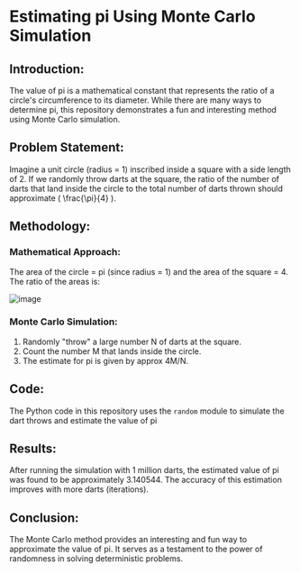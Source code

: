 # Estimating pi Using Monte Carlo Simulation

## Introduction:
The value of pi is a mathematical constant that represents the ratio of a circle's circumference to its diameter. While there are many ways to determine pi, this repository demonstrates a fun and interesting method using Monte Carlo simulation.

## Problem Statement:
Imagine a unit circle (radius = 1) inscribed inside a square with a side length of 2. If we randomly throw darts at the square, the ratio of the number of darts that land inside the circle to the total number of darts thrown should approximate \( \frac{\pi}{4} \).

## Methodology:

### Mathematical Approach:
The area of the circle = pi (since radius = 1) and the area of the square = 4. The ratio of the areas is:

![image](https://github.com/andrewchan868/Math-with-monte-carlo/assets/66477660/8920b064-e5b9-480c-bf99-077450c138f6)


### Monte Carlo Simulation:
1. Randomly "throw" a large number N of darts at the square.
2. Count the number M that lands inside the circle.
3. The estimate for pi is given by approx 4M/N.

## Code:
The Python code in this repository uses the `random` module to simulate the dart throws and estimate the value of pi

## Results:
After running the simulation with 1 million darts, the estimated value of pi was found to be approximately 3.140544. The accuracy of this estimation improves with more darts (iterations).

## Conclusion:
The Monte Carlo method provides an interesting and fun way to approximate the value of pi. It serves as a testament to the power of randomness in solving deterministic problems.
